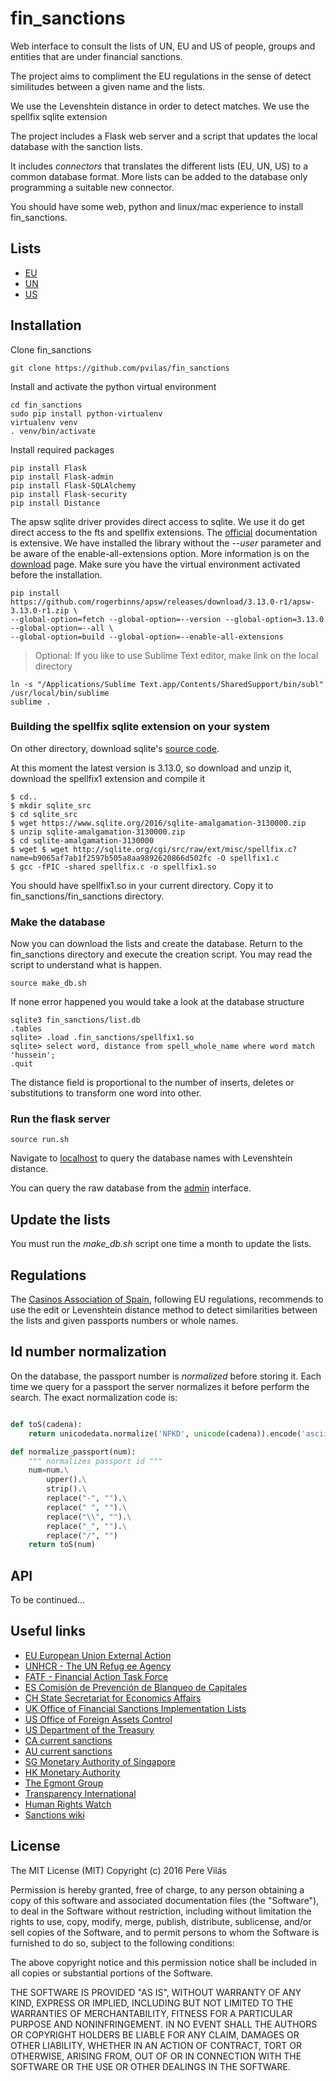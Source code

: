 # fin_sanctions

Web interface to consult the lists of UN, EU and US of people, groups and entities that are under financial sanctions.

The project aims to compliment the EU regulations in the sense of detect similitudes between a given name and the lists.

We use the Levenshtein distance in order to detect matches. We use the spellfix sqlite extension

The project includes a Flask web server and a script that updates the local database with the sanction lists.

It includes *connectors* that translates the different lists (EU, UN, US) to a common database format. More lists can be added to the database only programming a suitable new connector.

You should have some web, python and linux/mac experience to install fin_sanctions. 



## Lists

- [EU](http://eeas.europa.eu/cfsp/sanctions/consol-list/index_en.htm)
- [UN](https://www.un.org/sc/suborg/en/sanctions/un-sc-consolidated-list)
- [US](https://www.treasury.gov/ofac/downloads/consolidated/consolidated.xml)


## Installation


Clone fin_sanctions
```
git clone https://github.com/pvilas/fin_sanctions
```

Install and activate the python virtual environment
```
cd fin_sanctions
sudo pip install python-virtualenv
virtualenv venv
. venv/bin/activate 
```

Install required packages
```
pip install Flask
pip install Flask-admin
pip install Flask-SQLAlchemy
pip install Flask-security
pip install Distance
```

The apsw sqlite driver provides direct access to sqlite. We use it do get direct access to the fts and spellfix extensions. The [official](http://rogerbinns.github.io/apsw/index.html) documentation is extensive. We have installed the library without the *--user* parameter and be aware of the enable-all-extensions option. More information is on the [download](http://rogerbinns.github.io/apsw/download.html#easy-install-pip-pypi) page. Make sure you have the virtual environment activated before the installation.

```
pip install https://github.com/rogerbinns/apsw/releases/download/3.13.0-r1/apsw-3.13.0-r1.zip \
--global-option=fetch --global-option=--version --global-option=3.13.0 --global-option=--all \
--global-option=build --global-option=--enable-all-extensions
```

> Optional: If you like to use Sublime Text editor, make link on the local directory
```
ln -s "/Applications/Sublime Text.app/Contents/SharedSupport/bin/subl" /usr/local/bin/sublime
sublime .
```

### Building the spellfix sqlite extension on your system


On other directory, download sqlite's [source code](https://www.sqlite.org/download.html). 

At this moment the latest version is 3.13.0, so download and unzip it, download the spellfix1 extension and compile it

```
$ cd..
$ mkdir sqlite_src
$ cd sqlite_src
$ wget https://www.sqlite.org/2016/sqlite-amalgamation-3130000.zip
$ unzip sqlite-amalgamation-3130000.zip
$ cd sqlite-amalgamation-3130000
$ wget $ wget http://sqlite.org/cgi/src/raw/ext/misc/spellfix.c?name=b9065af7ab1f2597b505a8aa9892620866d502fc -O spellfix1.c
$ gcc -fPIC -shared spellfix.c -o spellfix1.so
```

You should have spellfix1.so in your current directory. Copy it to fin_sanctions/fin_sanctions directory.


### Make the database

Now you can download the lists and create the database. Return to the fin_sanctions directory and execute the creation script. You may read the script to understand what is happen.

```
source make_db.sh
```

If none error happened you would take a look at the database structure

```
sqlite3 fin_sanctions/list.db
.tables
sqlite> .load .fin_sanctions/spellfix1.so
sqlite> select word, distance from spell_whole_name where word match 'hussein';
.quit
```

The distance field is proportional to the number of inserts, deletes or substitutions to transform one word into other.

### Run the flask server

```
source run.sh
```

Navigate to [localhost](http://localhost:5000/) to query the database names with Levenshtein distance. 

You can query the raw database from the [admin](http://localhost:5000/admin/entity) interface.



## Update the lists

You must run the *make_db.sh* script one time a month to update the lists.


## Regulations

The [Casinos Association of Spain](www.asociaciondecasinos.org/), following EU regulations, recommends to use the edit or Levenshtein distance method to detect similarities between the lists and given passports numbers or whole names. 


## Id number normalization

On the database, the passport number is *normalized* before storing it. Each time we query for a passport the server normalizes it before perform the search. The exact normalization code is:

```python

def toS(cadena):
    return unicodedata.normalize('NFKD', unicode(cadena)).encode('ascii', 'ignore')

def normalize_passport(num):
    """ normalizes passport id """
    num=num.\
        upper().\
        strip().\
        replace("-", "").\
        replace(" ", "").\
        replace("\\", "").\
        replace("_", "").\
        replace("/", "")
    return toS(num)
```

## API

To be  continued...


## Useful links

- [EU European Union External Action](http://eeas.europa.eu/cfsp/sanctions/index_en.htm)
- [UNHCR - The UN Refug ee Agency](http://www.unhcr.org/)
- [FATF - Financial Action Task Force](http://www.fatf-gafi.org/home/)
- [ES Comisión de Prevención de Blanqueo de Capitales](http://www.sepblac.es/espanol/home_esp.htm)
- [CH State Secretariat for Economics Affairs](https://www.seco.admin.ch/seco/en/home/Aussenwirtschaftspolitik_Wirtschaftliche_Zusammenarbeit/Wirtschaftsbeziehungen/exportkontrollen-und-sanktionen/sanktionen-embargos.html)
- [UK Office of Financial Sanctions Implementation Lists](https://www.gov.uk/government/publications/financial-sanctions-consolidated-list-of-targets)
- [US Office of Foreign Assets Control](https://sanctionssearch.ofac.treas.gov/)
- [US Department of the Treasury](https://www.treasury.gov/resource-center/sanctions/Pages/default.aspx)
- [CA current sanctions](http://www.international.gc.ca/sanctions/countries-pays/index.aspx?lang=eng)
- [AU current sanctions](http://dfat.gov.au/international-relations/security/sanctions/sanctions-regimes/pages/sanctions-regimes.aspx)
- [SG Monetary Authority of Singapore](http://www.mas.gov.sg/Regulations-and-Financial-Stability/Anti-Money-Laundering-Countering-The-Financing-Of-Terrorism-And-Targeted-Financial-Sanctions.aspx)
- [HK Monetary Authority](http://www.hkma.gov.hk/eng/index.shtml)
- [The Egmont Group](http://www.egmontgroup.org/)
- [Transparency International](http://www.transparency.org/)
- [Human Rights Watch](https://www.hrw.org/)
- [Sanctions wiki](http://www.sanctionswiki.org/Main_Page)

## License

The MIT License (MIT)
Copyright (c) 2016 Pere Vilás

Permission is hereby granted, free of charge, to any person obtaining a copy of this software and associated documentation files (the "Software"), to deal in the Software without restriction, including without limitation the rights to use, copy, modify, merge, publish, distribute, sublicense, and/or sell copies of the Software, and to permit persons to whom the Software is furnished to do so, subject to the following conditions:

The above copyright notice and this permission notice shall be included in all copies or substantial portions of the Software.

THE SOFTWARE IS PROVIDED "AS IS", WITHOUT WARRANTY OF ANY KIND, EXPRESS OR IMPLIED, INCLUDING BUT NOT LIMITED TO THE WARRANTIES OF MERCHANTABILITY, FITNESS FOR A PARTICULAR PURPOSE AND NONINFRINGEMENT. IN NO EVENT SHALL THE AUTHORS OR COPYRIGHT HOLDERS BE LIABLE FOR ANY CLAIM, DAMAGES OR OTHER LIABILITY, WHETHER IN AN ACTION OF CONTRACT, TORT OR OTHERWISE, ARISING FROM, OUT OF OR IN CONNECTION WITH THE SOFTWARE OR THE USE OR OTHER DEALINGS IN THE SOFTWARE.



